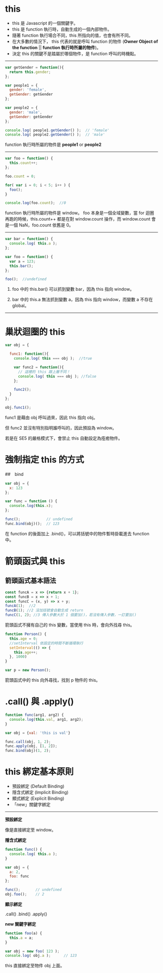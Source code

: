 # this
* this 是 Javascript 的一個關鍵字。
* this 是 function 執行時，自動生成的一個內部物件。
* 隨著 function 執行場合不同，this 所指向的值，也會有所不同。
* 在大多數的情況下， this 代表的就是呼叫 function 的物件 (**Owner Object of the function** || **function 執行時所屬的物件**)。
* 決定 this 的關鍵不是踏屬於哪個物件，是 function 呼叫的時機點。
---
```js
var getGender = function(){
  return this.gender;
};

var people1 = {
  gender: 'female',
  getGender: getGender
};

var people2 = {
  gender: 'male',
  getGender: getGender
};

console.log( people1.getGender() );  // 'female'
console.log( people2.getGender() );  // 'male'
```
function 執行時所屬的物件是 **people1** or **people2**

---
```js
var foo = function() {
  this.count++;
};

foo.count = 0;

for( var i = 0; i < 5; i++ ) {
  foo();
}

console.log(foo.count);  //0
```
function 執行時所屬的物件是 window。
foo 本身是一個全域變數，當 for 迴圈再跑的時候，this.count++ 都是在對 window.count 操作，而 window.count 會是一個 NaN，foo.count 依舊是 0。

---
```js
var bar = function() {
  console.log( this.a );
};

var foo = function() {
  var a = 123;
  this.bar();
};

foo();  //undefined
```
1. foo 中的 this.bar() 可以抓到變數 bar，因為 this 指向 window。

2. bar 中的 this.a 無法抓到變數 a，因為 this 指向 window，而變數 a 不存在 global。

---
# 巢狀迴圈的 this
```js
var obj = {

  func1: function(){
    console.log( this === obj );  //true

    var func2 = function(){
      // 這裡的 this 跟上層不同！
      console.log( this === obj ); //false
    };

    func2();
  }
};

obj.func1();
```
func1 是藉由 obj 呼叫過來，因此 this 指向 obj。

但 func2 並沒有特別指明誰呼叫的，因此預設為 window。

若是在 SE5 的嚴格模式下，會禁止 this 自動設定為痊癒物件。

# 強制指定 this 的方式
##　bind
```js
var obj = {
  x: 123
};

var func = function () {
  console.log(this.x);
};

func();            // undefined
func.bind(obj)();  // 123
```
在 function 的後面加上 .bind()，可以將括號中的物件暫時掛載進去 function 中。

# 箭頭函式與 this
## 箭頭函式基本語法
```js
const funcA = x => {return x + 1};
const funcB = x => x + 1;
const funcC = (x, y) => x + y;
funcA(1);  //2
funcB(1); //2 沒加括號會自動生成 return
funcC(1, 2); //3 傳入參數大於 1 個要加()，若沒有傳入參數，一訂要加()
```

箭頭函式不擁有自己的 this 變數，當使用 this 時，會向外找尋 this。
```js
function Person() {
  this.age = 0;
  //setInterval 依設定的時間不斷循環執行
  setInterval(() => {
    this.age++;
  }, 1000)
}

var p = new Person();
```
箭頭函式中的 this 向外尋找，找到 p 物件的 this。

# .call() 與 .apply()
```js
function func(arg1, arg2) {
  console.log(this.val, arg1, arg2);
}

var obj = {val: 'this is val'}

func.call(obj, 1, 2);
func.apply(obj, [1, 2]);
func.bind(obj)(1, 2);
 ```

# this 綁定基本原則
* 預設綁定 (Default Binding)
* 隱含式綁定 (Implicit Binding)
* 顯式綁定 (Explicit Binding)
* 「new」關鍵字綁定
---
**預設綁定**

像是直接綁定至 window。

**隱含式綁定**
```js
function func() {
  console.log( this.a );
}

var obj = {
  a: 2,
  foo: func
};

func();       // undefined
obj.foo();    // 2
```

**顯示綁定**

.call()  .bind()  .apply()

**new 關鍵字綁定**

```js
function foo(a) {
  this.a = a;
}

var obj = new foo( 123 );
console.log( obj.a );      // 123
```
this 直接綁定至物件 obj 上面。